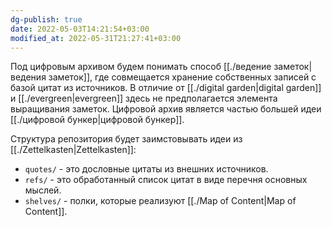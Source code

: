 ```yaml
---
dg-publish: true
date: 2022-05-03T14:21:54+03:00
modified_at: 2022-05-31T21:27:41+03:00
---
```


Под цифровым архивом будем понимать способ [[./ведение заметок|ведения заметок]], где совмещается хранение собственных записей с базой цитат из источников. В отличие от [[./digital garden|digital garden]] и [[./evergreen|evergreen]] здесь не предполагается элемента выращивания заметок. Цифровой архив является частью большей идеи [[./цифровой бункер|цифровой бункер]].

Структура репозитория будет заимстовывать идеи из [[./Zettelkasten|Zettelkasten]]:
- `quotes/` - это дословные цитаты из внешних источников.
- `refs/` - это обработанный список цитат в виде перечня основных мыслей.
- `shelves/` - полки, которые реализуют [[./Map of Content|Map of Content]].
